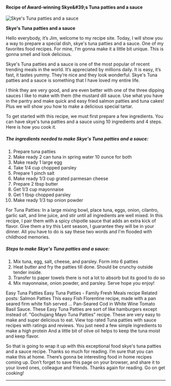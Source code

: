            

#### Recipe of Award-winning Skye&amp;#39;s Tuna patties and a sauce

![Skye's Tuna patties and a sauce](https://img-global.cpcdn.com/recipes/5605367982063616/751x532cq70/skyes-tuna-patties-and-a-sauce-recipe-main-photo.jpg)

**Skye's Tuna patties and a sauce**

Hello everybody, it’s Jim, welcome to my recipe site. Today, I will show you a way to prepare a special dish, skye's tuna patties and a sauce. One of my favorites food recipes. For mine, I’m gonna make it a little bit unique. This is gonna smell and look delicious.

Skye's Tuna patties and a sauce is one of the most popular of recent trending meals in the world. It’s appreciated by millions daily. It is easy, it’s fast, it tastes yummy. They’re nice and they look wonderful. Skye's Tuna patties and a sauce is something that I have loved my entire life.

I think they are very good, and are even better with one of the three dipping sauces I like to make with them (the mustard dill sauce. Use what you have in the pantry and make quick and easy fried salmon patties and tuna cakes! Plus we will show you how to make a delicious special tartar.

To get started with this recipe, we must first prepare a few ingredients. You can have skye's tuna patties and a sauce using 10 ingredients and 4 steps. Here is how you cook it.

##### The ingredients needed to make Skye's Tuna patties and a sauce:

1.  Prepare tuna patties
2.  Make ready 2 can tuna in spring water 10 ounce for both
3.  Make ready 1 large egg
4.  Take 1/4 cup chopped parsley
5.  Prepare 1 pinch salt
6.  Make ready 1/3 cup grated parmesan cheese
7.  Prepare 2 tbsp butter
8.  Get 1/3 cup mayonnaise
9.  Get 1 tbsp chopped parsley
10.  Make ready 1/3 tsp onion powder

For Tuna Patties: In a large mixing bowl, place tuna, eggs, onion, cilantro, garlic salt, and lime juice, and stir until all ingredients are well mixed. In this recipe, I pair them with a spicy chipotle sauce that adds an extra kick of flavor. Give them a try this Lent season, I guarantee they will be in your dinner. All you have to do is say these two words and I'm flooded with childhood memories.

##### Steps to make Skye's Tuna patties and a sauce:

1.  Mix tuna, egg, salt, cheese, and parsley. Form into 6 patties
2.  Heat butter and fry the patties till done. Should be crunchy outside tender inside.
3.  Transfer to paper towels there is not a lot to absorb but its good to do so
4.  Mix mayonnaise, onion powder, and parsley. Serve hope you enjoy!

Easy Tuna Patties Easy Tuna Patties - Family Fresh Meals recipe Related posts: Salmon Patties This easy Fish Florentine recipe, made with a pan seared firm white fish served … Pan-Seared Cod in White Wine Tomato Basil Sauce. These Easy Tuna Patties are sort of like hamburgers except instead of. "Gochujang Mayo Tuna Patties" recipe. These are very easy to make and super delicious to eat. View top rated Tuna patties with sauce recipes with ratings and reviews. You just need a few simple ingredients to make a high protein And a little bit of olive oil helps to keep the tuna moist and keep flavor.

So that is going to wrap it up with this exceptional food skye's tuna patties and a sauce recipe. Thanks so much for reading. I’m sure that you can make this at home. There’s gonna be interesting food in home recipes coming up. Don’t forget to save this page on your browser, and share it to your loved ones, colleague and friends. Thanks again for reading. Go on get cooking!

* * *